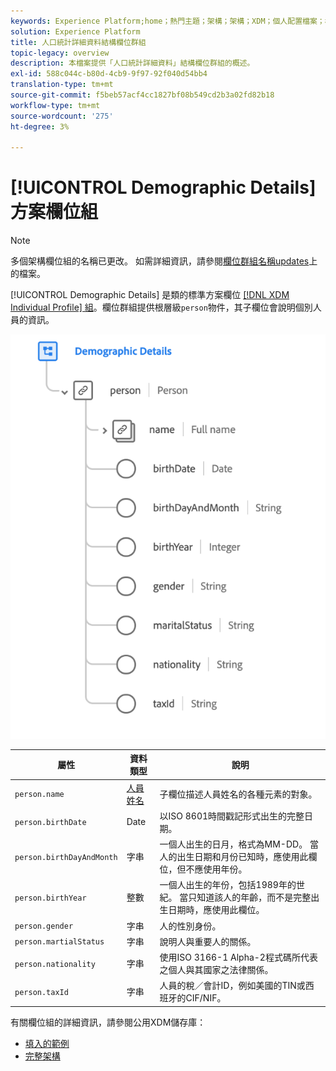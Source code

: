 ```yaml
---
keywords: Experience Platform;home；熱門主題；架構；架構；XDM；個人配置檔案；欄位；架構；架構設計；欄位組；欄位組；人員；人員詳細資訊；人員；
solution: Experience Platform
title: 人口統計詳細資料結構欄位群組
topic-legacy: overview
description: 本檔案提供「人口統計詳細資料」結構欄位群組的概述。
exl-id: 588c044c-b80d-4cb9-9f97-92f040d54bb4
translation-type: tm+mt
source-git-commit: f5beb57acf4cc1827bf08b549cd2b3a02fd82b18
workflow-type: tm+mt
source-wordcount: '275'
ht-degree: 3%

---
```



# [!UICONTROL Demographic Details] 方案欄位組

>[!NOTE]
>
>多個架構欄位組的名稱已更改。 如需詳細資訊，請參閱[欄位群組名稱updates](../name-updates.md)上的檔案。

[!UICONTROL Demographic Details] 是類的標準方案欄位 [[!DNL XDM Individual Profile] 組](../../classes/individual-profile.md)。欄位群組提供根層級`person`物件，其子欄位會說明個別人員的資訊。

![](../../images/field-groups/demographic-details.png)

| 屬性 | 資料類型 | 說明 |
| --- | --- | --- |
| `person.name` | [人員姓名](../../data-types/person-name.md) | 子欄位描述人員姓名的各種元素的對象。 |
| `person.birthDate` | Date | 以ISO 8601時間戳記形式出生的完整日期。 |
| `person.birthDayAndMonth` | 字串 | 一個人出生的日月，格式為MM-DD。 當人的出生日期和月份已知時，應使用此欄位，但不應使用年份。 |
| `person.birthYear` | 整數 | 一個人出生的年份，包括1989年的世紀。 當只知道該人的年齡，而不是完整出生日期時，應使用此欄位。 |
| `person.gender` | 字串 | 人的性別身份。 |
| `person.martialStatus` | 字串 | 說明人與重要人的關係。 |
| `person.nationality` | 字串 | 使用ISO 3166-1 Alpha-2程式碼所代表之個人與其國家之法律關係。 |
| `person.taxId` | 字串 | 人員的稅／會計ID，例如美國的TIN或西班牙的CIF/NIF。 |

有關欄位組的詳細資訊，請參閱公用XDM儲存庫：

* [填入的範例](https://github.com/adobe/xdm/blob/master/components/mixins/profile/profile-person-details.example.1.json)
* [完整架構](https://github.com/adobe/xdm/blob/master/components/mixins/profile/profile-person-details.schema.json)